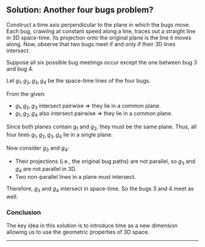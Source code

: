 ## Solution: Another four bugs problem? 

Construct a time axis perpendicular to the plane in which the bugs move. Each bug, crawling at constant speed along a line, traces out a straight line in 3D space-time. Its projection onto the original plane is the line it moves along. Now, observe that two bugs meet if and only if their 3D lines intersect.

Suppose all six possible bug meetings occur except the one between bug 3 and bug 4.

Let $g_1, g_2, g_3, g_4$ be the space-time lines of the four bugs.

From the given:

* $g_1, g_2, g_3$ intersect pairwise ⇒ they lie in a common plane.
* $g_1, g_2, g_4$ also intersect pairwise ⇒ they lie in a common plane.

Since both planes contain $g_1$ and $g_2$, they must be the same plane. Thus, all four lines $g_1, g_2, g_3, g_4$ lie in a single plane.

Now consider $g_3$ and $g_4$:

* Their projections (i.e., the original bug paths) are not parallel, so $g_3$ and $g_4$ are not parallel in 3D.
* Two non-parallel lines in a plane must intersect.

Therefore, $g_3$ and $g_4$ intersect in space-time. So the bugs 3 and 4 meet as well.

### Conclusion

The key idea in this solution is to introduce time as a new dimension allowing us to use the geometric properties of 3D space.

---
